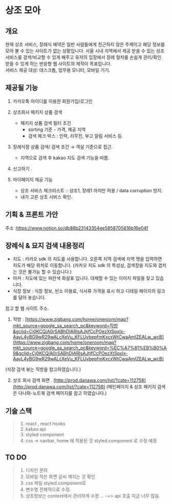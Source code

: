 상조 모아
=============

개요
--------------
현재 상조 서비스, 장례식 예약은 일반 사람들에게 친근하지 않은 주제이고 해당 정보를 모아 볼 수 있는 사이트가 없는 상황입니다. 서울 시내 지역에서 제공 받을 수 있는 상조 서비스를 검색/비교할 수 있게 해주고 유저의 입장에서 장례 절차를 손쉽게 관리/확인 받을 수 있게 하는 반응형 웹 사이트의 제작이 목표입니다.  
서비스 제공 대상:  데스크톱, 업무용 모니터, 모바일 기기.

제공될 기능
-----------------
1) 카카오톡 아이디를 이용한 회원가입/로그인

2) 상조회사 패키지 상품 검색

    - 패키지 상품 검색 필터 조건
        - sorting 기준 - 가격, 제공 지역
        - 검색 체크 박스 : 인력, 리무진, 부고 알림 서비스 등

3)  장례식장 상품 검색/ 검색 조건 → 객실 기준으로 접근. 
    - 지역으로 검색 후 kakao 지도 검색 기능을 따름.

4) 신고하기 .

5) 마이페이지 제공 기능
    - 상조 서비스 체크리스트 :: 상조1, 장례1 까지만 허용 / data corruption 방지.
    - 내가 고른 상조 서비스 확인.

기획 & 프론트 가안
-------------------
주소 :https://www.notion.so/db88b23143354ee5858705816b16e04f


장례식 & 묘지 검색 내용정리
------------------
- 지도 : 카카오 sdk 의 지도를 사용합니다. 오른쪽 지역 검색에 지역 명을 입력하면 지도가 해당 위치로 이동합니다.
(카카오 지도 sdk 의 특성상, 검색창을 지도와 겹치는 것은 불가능 할 수 있습니다.)
- 마커 : 지도에 있는 파란색 화살표 입니다. 대체할 수 있는 이미지 파일을 찾고 있습니다.
- 식장 정보 : 식장 정보, 빈소 이용료, 식사류 가격을 표시 하고 디테일 페이지의 링크를 달아 놓습니다.

참고 할 웹 사이트 주소.
1. 직방 : [https://www.zigbang.com/home/oneroom/map?mkt_source=google_sa_search_pc&keyword=직방&gclid=Cj0KCQiA0rSABhDlARIsAJtjfCcPOezXtSpxIx-AayL4yBG9wR29wALcXeVu_KFLUvbepfmKxcxWtCwaAmIZEALw_wcB](https://www.zigbang.com/home/oneroom/map?mkt_source=google_sa_search_pc&keyword=%EC%A7%81%EB%B0%A9&gclid=Cj0KCQiA0rSABhDlARIsAJtjfCcPOezXtSpxIx-AayL4yBG9wR29wALcXeVu_KFLUvbepfmKxcxWtCwaAmIZEALw_wcB)

(식장 검색 뷰는 직방을 참고하였습니다.)

2. 상조 회사 검색 화면 .
[http://prod.danawa.com/list/?cate=112758](http://prod.danawa.com/list/?cate=112758)
(메인페이지 & 상조 패키지 검색은 다나와-노트북 검색 페이지를 참고 하였습니다.)

기술 스택
-------------
>    1. react , react hooks
>    2. kakao api
>    3. styled component
>    4. css -> navbar, home 에 적용된 것 styled.component 로 수정 예정


TO DO
-----------
>   1. 디자인 문의
>   2. 모바일 작은 화면 글씨 깨지는 것 확인
>   3. css 파일 styled.component로
>   4. 변수명 전체적으로 수정.
>   5. 상조정보는 context에서 관리하게 수정 ... -=> api 호출 지금 너무 많음.